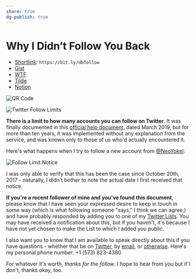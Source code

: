```yaml
---
share: true
dg-publish: true
---
```

# Why I Didn’t Follow You Back
- [Shortlink](https://bit.ly/dbfollow): `https://bit.ly/dbfollow`
- [Gist](https://gist.github.com/extratone/8b762de50de414f8a4be05f9b0407fd8)
- [WTF](https://davidblue.wtf/drafts/052A0D33-79E7-4069-86E7-3C6AAA31DA4A.html)
- [Tilde](https://tilde.town/~extratone/follow)
- [Notion](https://www.notion.so/rotund/Why-I-Didn-t-Follow-You-Back-7099aa4ce7484ceb8f0344c9497afcb3)

![QR Code](https://i.snap.as/NZcp21AF.image)

![Twitter Follow Limits](https://i.snap.as/hKqfPWNd.png)

**There is a limit to how many accounts you can follow on Twitter**. It was finally documented in this [official help document](https://help.twitter.com/en/using-twitter/twitter-follow-limit), dated March 2019, but for more than ten years, it was implemented without any explanation from the service, and was known only to those of us who'd actually encountered it.

Here's what happens when I try to follow a new account from [@NeoYokel](https://twitter.com/NeoYokel):

![Follow Limit Notice](https://i.snap.as/qWuogwAX.jpeg)

I was only able to verify that this has been the case since October 20th, 2017 - naturally, I didn't bother to note the actual date I first received that notice.

**If you're a recent follower of mine and you've found this document**, please know that I have seen your expressed desire to keep in touch in some way (which is what following someone "says," I think we can agree,) and have probably responded by adding you to one of my [Twitter Lists](https://twitter.com/NeoYokel/lists). You may have received a notification about this, but if you haven't, it's because I have not yet chosen to make the List to which I added you public. 

I also want you to know that I am available to speak directly about this if you have questions - whether that be on [Twitter](https://twitter.com/NeoYokel), by [email](mailto:davidblue@extratone.com), or [otherwise](https://davidblue.wtf). Here's my personal phone number: +1 (573) 823-4380

For whatever it's worth, *thanks for the follow*. I hope to hear from you but if I don't, thanks okay, too.